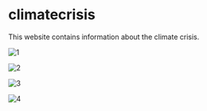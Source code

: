 # climatecrisis

This website contains information about the climate crisis.

![1](https://user-images.githubusercontent.com/74821649/180956936-53bfd4eb-3f10-4050-b140-6a293d110ed6.png)

![2](https://user-images.githubusercontent.com/74821649/180956953-5c3d9e1c-6c23-41eb-933c-b25778124e07.png)

![3](https://user-images.githubusercontent.com/74821649/180956963-872ab447-0b60-4165-ace7-0cbfdc83627c.png)

![4](https://user-images.githubusercontent.com/74821649/180956974-477c1902-7626-42d6-927d-828adc6e340f.png)
